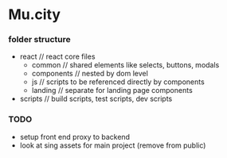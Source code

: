 # Mu.city #

### folder structure ###
* react // react core files
    * common // shared elements like selects, buttons, modals
    * components // nested by dom level
    * js // scripts to be referenced directly by components
    * landing // separate for landing page components
* scripts // build scripts, test scripts, dev scripts

### TODO ###
* setup front end proxy to backend
* look at sing assets for main project (remove from public)

